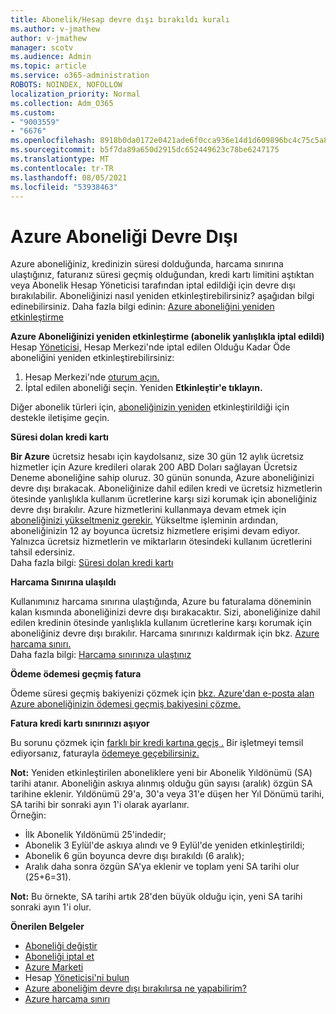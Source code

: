 ```yaml
---
title: Abonelik/Hesap devre dışı bırakıldı kuralı
ms.author: v-jmathew
author: v-jmathew
manager: scotv
ms.audience: Admin
ms.topic: article
ms.service: o365-administration
ROBOTS: NOINDEX, NOFOLLOW
localization_priority: Normal
ms.collection: Adm_O365
ms.custom:
- "9003559"
- "6676"
ms.openlocfilehash: 8918b0da0172e0421ade6f0cca936e14d1d609896bc4c75c5a8491c0dbe75aff
ms.sourcegitcommit: b5f7da89a650d2915dc652449623c78be6247175
ms.translationtype: MT
ms.contentlocale: tr-TR
ms.lasthandoff: 08/05/2021
ms.locfileid: "53938463"
---
```

# <a name="azure-subscription-disabled"></a>Azure Aboneliği Devre Dışı

Azure aboneliğiniz, kredinizin süresi dolduğunda, harcama sınırına ulaştığınız, faturanız süresi geçmiş olduğundan, kredi kartı limitini aştıktan veya Abonelik Hesap Yöneticisi tarafından iptal edildiği için devre dışı bırakılabilir. Aboneliğinizi nasıl yeniden etkinleştirebilirsiniz? aşağıdan bilgi edinebilirsiniz. Daha fazla bilgi edinin: [Azure aboneliğini yeniden etkinleştirme](https://docs.microsoft.com/azure/billing/billing-subscription-become-disable?WT.mc_id=Portal-Microsoft_Azure_Support)

**Azure Aboneliğinizi yeniden etkinleştirme (abonelik yanlışlıkla iptal edildi)** Hesap [Yöneticisi,](https://docs.microsoft.com/azure/billing/billing-subscription-transfer?WT.mc_id=Portal-Microsoft_Azure_Support#whoisaa) Hesap Merkezi'nde iptal edilen Olduğu Kadar Öde aboneliğini yeniden etkinleştirebilirsiniz:

1. Hesap Merkezi'nde [oturum açın.](https://account.windowsazure.com/Subscriptions)
2. İptal edilen aboneliği seçin. Yeniden **Etkinleştir'e tıklayın.**

Diğer abonelik türleri için, [aboneliğinizin yeniden](https://portal.azure.com/?#blade/Microsoft_Azure_Support/HelpAndSupportBlade) etkinleştirildiği için destekle iletişime geçin.

**Süresi dolan kredi kartı**

**Bir Azure** ücretsiz hesabı için kaydolsanız, size 30 gün 12 aylık ücretsiz hizmetler için Azure kredileri olarak 200 ABD Doları sağlayan Ücretsiz Deneme aboneliğine sahip oluruz. 30 günün sonunda, Azure aboneliğinizi devre dışı bırakacak. Aboneliğinize dahil edilen kredi ve ücretsiz hizmetlerin ötesinde yanlışlıkla kullanım ücretlerine karşı sizi korumak için aboneliğiniz devre dışı bırakılır. Azure hizmetlerini kullanmaya devam etmek için [aboneliğinizi yükseltmeniz gerekir.](https://docs.microsoft.com/azure/billing/billing-upgrade-azure-subscription?WT.mc_id=Portal-Microsoft_Azure_Support) Yükseltme işleminin ardından, aboneliğinizin 12 ay boyunca ücretsiz hizmetlere erişimi devam ediyor. Yalnızca ücretsiz hizmetlerin ve miktarların ötesindeki kullanım ücretlerini tahsil edersiniz.  
Daha fazla bilgi: [Süresi dolan kredi kartı](https://docs.microsoft.com/azure/billing/billing-subscription-become-disable?WT.mc_id=Portal-Microsoft_Azure_Support#your-credit-is-expired)

**Harcama Sınırına ulaşıldı**

Kullanımınız harcama sınırına ulaştığında, Azure bu faturalama döneminin kalan kısmında aboneliğinizi devre dışı bırakacaktır. Sizi, aboneliğinize dahil edilen kredinin ötesinde yanlışlıkla kullanım ücretlerine karşı korumak için aboneliğiniz devre dışı bırakılır. Harcama sınırınızı kaldırmak için bkz. [Azure harcama sınırı.](https://docs.microsoft.com/azure/cost-management-billing/manage/spending-limit?WT.mc_id=Portal-Microsoft_Azure_Support)  
Daha fazla bilgi: [Harcama sınırınıza ulaştınız](https://docs.microsoft.com/azure/cost-management-billing/manage/subscription-disabled?WT.mc_id=Portal-Microsoft_Azure_Support#you-reached-your-spending-limit)

**Ödeme ödemesi geçmiş fatura**

Ödeme süresi geçmiş bakiyenizi çözmek için [bkz. Azure'dan e-posta alan Azure aboneliğinizin ödemesi geçmiş bakiyesini çözme.](https://docs.microsoft.com/azure/billing/billing-azure-subscription-past-due-balance?WT.mc_id=Portal-Microsoft_Azure_Support)

**Fatura kredi kartı sınırınızı aşıyor**

Bu sorunu çözmek için [farklı bir kredi kartına geçiş .](https://docs.microsoft.com/azure/billing/billing-how-to-change-credit-card?WT.mc_id=Portal-Microsoft_Azure_Support) Bir işletmeyi temsil ediyorsanız, faturayla [ödemeye geçebilirsiniz.](https://docs.microsoft.com/azure/billing/billing-how-to-pay-by-invoice?WT.mc_id=Portal-Microsoft_Azure_Support)

**Not:** Yeniden etkinleştirilen aboneliklere yeni bir Abonelik Yıldönümü (SA) tarihi atanır. Aboneliğin askıya alınmış olduğu gün sayısı (aralık) özgün SA tarihine eklenir. Yıldönümü 29'a, 30'a veya 31'e düşen her Yıl Dönümü tarihi, SA tarihi bir sonraki ayın 1'i olarak ayarlanır.  
Örneğin:

- İlk Abonelik Yıldönümü 25'indedir;
- Abonelik 3 Eylül'de askıya alındı ve 9 Eylül'de yeniden etkinleştirildi;
- Abonelik 6 gün boyunca devre dışı bırakıldı (6 aralık);
- Aralık daha sonra özgün SA'ya eklenir ve toplam yeni SA tarihi olur (25+6=31). 

**Not:** Bu örnekte, SA tarihi artık 28'den büyük olduğu için, yeni SA tarihi sonraki ayın 1'i olur.

**Önerilen Belgeler**

- [Aboneliği değiştir](https://docs.microsoft.com/azure/billing/billing-how-to-switch-azure-offer?WT.mc_id=Portal-Microsoft_Azure_Support)  
- [Aboneliği iptal et](https://docs.microsoft.com/azure/billing/billing-how-to-cancel-azure-subscription?WT.mc_id=Portal-Microsoft_Azure_Support)  
- [Azure Marketi](https://azuremarketplace.microsoft.com/marketplace/?source=datamarket)
- Hesap [Yöneticisi'ni bulun](https://docs.microsoft.com/azure/billing/billing-subscription-transfer?WT.mc_id=Portal-Microsoft_Azure_Support#whoisaa)
- [Azure aboneliğim devre dışı bırakılırsa ne yapabilirim?](https://docs.microsoft.com/azure/billing/billing-subscription-become-disable/?WT.mc_id=Portal-Microsoft_Azure_Support)
- [Azure harcama sınırı](https://docs.microsoft.com/azure/cost-management-billing/manage/spending-limit?WT.mc_id=Portal-Microsoft_Azure_Support)
